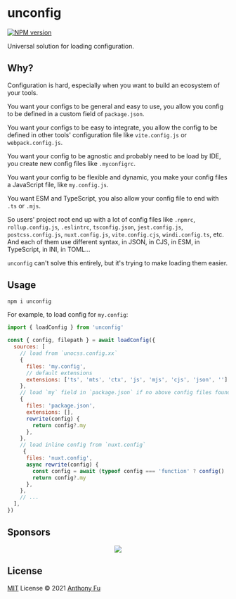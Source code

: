 # unconfig

[![NPM version](https://img.shields.io/npm/v/unconfig?color=a1b858&label=)](https://www.npmjs.com/package/unconfig)

Universal solution for loading configuration.

## Why?

Configuration is hard, especially when you want to build an ecosystem of your tools. 

You want your configs to be general and easy to use, you allow you config to be defined in a custom field of `package.json`.

You want your configs to be easy to integrate, you allow the config to be defined in other tools' configuration file like `vite.config.js` or `webpack.config.js`.

You want your config to be agnostic and probably need to be load by IDE, you create new config files like `.myconfigrc`.

You want your config to be flexible and dynamic, you make your config files a JavaScript file, like `my.config.js`.

You want ESM and TypeScript, you also allow your config file to end with `.ts` or `.mjs`.

So users' project root end up with a lot of config files like `.npmrc`, `rollup.config.js`, `.eslintrc`, `tsconfig.json`, `jest.config.js`, `postcss.config.js`, `nuxt.config.js`, `vite.config.cjs`, `windi.config.ts`, etc. And each of them use different syntax, in JSON, in CJS, in ESM, in TypeScript, in INI, in TOML...

`unconfig` can't solve this entirely, but it's trying to make loading them easier.

## Usage

```bash
npm i unconfig
```

For example, to load config for `my.config`:

```js
import { loadConfig } from 'unconfig'

const { config, filepath } = await loadConfig({
  sources: [
    // load from `unocss.config.xx`
    {
      files: 'my.config',
      // default extensions
      extensions: ['ts', 'mts', 'ctx', 'js', 'mjs', 'cjs', 'json', ''],
    },
    // load `my` field in `package.json` if no above config files found
    {
      files: 'package.json',
      extensions: [],
      rewrite(config) {
        return config?.my
      },
    },
    // load inline config from `nuxt.config`
     {
      files: 'nuxt.config',
      async rewrite(config) {
        const config = await (typeof config === 'function' ? config() : config)
        return config?.my
      },
    },
    // ...
  ],
})
```

## Sponsors

<p align="center">
  <a href="https://cdn.jsdelivr.net/gh/antfu/static/sponsors.svg">
    <img src='https://cdn.jsdelivr.net/gh/antfu/static/sponsors.svg'/>
  </a>
</p>

## License

[MIT](./LICENSE) License © 2021 [Anthony Fu](https://github.com/antfu)
